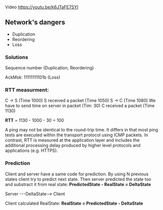 Video https://youtu.be/k6JTaFE7SYI
## Network's dangers
- Duplication
- Reordering
- Loss 

### Solutions
Sequence number (Duplication, Reordering)

AckMsk: 11111111101b (Loss)

### RTT measurment:

C -> S (Time 1000)
S received a packet (Time 1050)
S -> C (Time 1080) We have to send time on server in packet (Tim: 30)
C received a packet (Time 1130)

**RTT** = 1130 - 1000 - 30 = 100

A ping may not be identical to the round-trip time. It differs in that most ping tests are executed within the transport protocol using ICMP packets. In contrast, RTT is measured at the application layer and includes the additional processing delay produced by higher level protocols and applications (e.g. HTTPS).


### Prediction

Client and server have a same code for prediction. By using N previous states client try to predict next state. Then server predicted the state too and substract it from real state: **PredictedState - RealState = DeltaState**

Server ---DeltaState--> Client

Client calculated RealState: **RealState = PredictedState - DeltaState**
